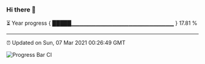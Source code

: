 ### Hi there 👋

⏳ Year progress { █████▁▁▁▁▁▁▁▁▁▁▁▁▁▁▁▁▁▁▁▁▁▁▁▁▁ } 17.81 %

---

⏰ Updated on Sun, 07 Mar 2021 00:26:49 GMT

![Progress Bar CI](https://github.com/liununu/liununu/workflows/Progress%20Bar%20CI/badge.svg)
